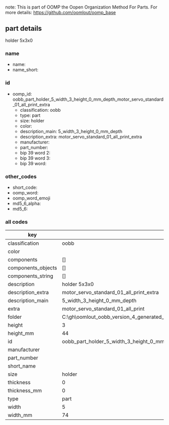 #   

note: This is part of OOMP the Oopen Organization Method For Parts. For more details: https://github.com/oomlout/oomp_base

##  part details



holder 5x3x0

### name
* name: 
* name_short: 
### id
* oomp_id: oobb_part_holder_5_width_3_height_0_mm_depth_motor_servo_standard_01_all_print_extra
  * classification: oobb
  * type: part
  * size: holder
  * color: 
  * description_main: 5_width_3_height_0_mm_depth
  * description_extra: motor_servo_standard_01_all_print_extra
  * manufacturer: 
  * part_number: 
  * bip 39 word 2: 
  * bip 39 word 3: 
  * bip 39 word: 

### other_codes
* short_code: 
* oomp_word: 
* oomp_word_emoji 
* md5_6_alpha: 
* md5_6: 









### all codes 
| key | value |  
| --- | --- |  
| classification | oobb |  
| color |  |  
| components | [] |  
| components_objects | [] |  
| components_string | [] |  
| description | holder 5x3x0 |  
| description_extra | motor_servo_standard_01_all_print_extra |  
| description_main | 5_width_3_height_0_mm_depth |  
| extra | motor_servo_standard_01_all_print |  
| folder | C:\gh\oomlout_oobb_version_4_generated_parts\things\oobb_part_holder_5_width_3_height_0_mm_depth_motor_servo_standard_01_all_print_extra |  
| height | 3 |  
| height_mm | 44 |  
| id | oobb_part_holder_5_width_3_height_0_mm_depth_motor_servo_standard_01_all_print_extra |  
| manufacturer |  |  
| part_number |  |  
| short_name |  |  
| size | holder |  
| thickness | 0 |  
| thickness_mm | 0 |  
| type | part |  
| width | 5 |  
| width_mm | 74 |  
